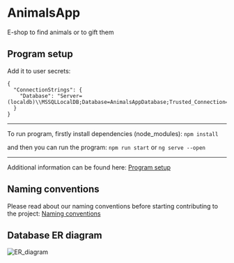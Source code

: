 # AnimalsApp
E-shop to find animals or to gift them

## Program setup
Add it to user secrets:
```
{
  "ConnectionStrings": {
    "Database": "Server=(localdb)\\MSSQLLocalDB;Database=AnimalsAppDatabase;Trusted_Connection=True;"
  }
}
```
---

To run program, firstly install dependencies (node_modules): `npm install`

and then you can run the program: `npm run start` or `ng serve --open`

---
Additional information can be found here: [Program setup](https://github.com/ernestas20111/AnimalsApp/discussions/48)

## Naming conventions
Please read about our naming conventions before starting contributing to the project:
[Naming conventions](https://github.com/ernestas20111/AnimalsApp/discussions/65)

## Database ER diagram

![ER_diagram](https://user-images.githubusercontent.com/71339290/128725022-04cf0078-f551-4639-a30e-8da96c242fd4.png)
